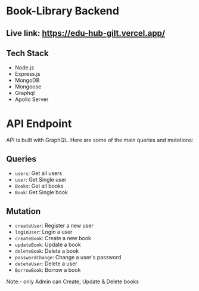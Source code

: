 # Book-Library Backend

## Live link: https://edu-hub-gilt.vercel.app/

## Tech Stack
-   Node.js
-   Express.js
-   MongoDB  
-   Mongoose
-   Graphql
-   Apollo Server

# API Endpoint
 API is built with GraphQL. Here are some of the main queries and mutations:

## Queries
-   `users`: Get all users
-   `user`: Get Single user
-   `Books`: Get all books
-   `Book`: Get Single book

## Mutation
-   `createUser`: Register a new user
-   `loginUser`: Login a user
-   `createBook`: Create a new book
-   `updateBook`: Update a book
-   `deleteBook`: Delete a book
-   `passwordChange`: Change a user's password
-   `deteteUser`: Delete a user
-   `BorrowBook`: Borrow a book

Note:- only Admin can Create, Update & Delete books

